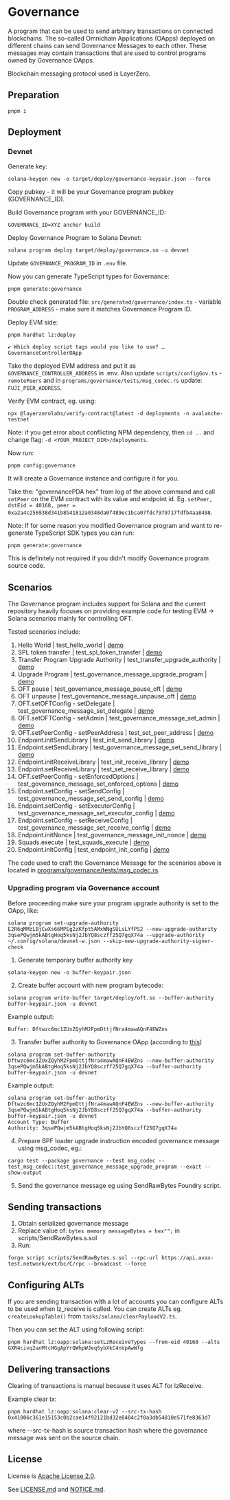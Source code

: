# Governance

A program that can be used to send arbitrary transactions on connected blockchains. The so-called Omnichain Applications (OApps) deployed on different chains can send Governance Messages to each other. These messages may contain transactions that are used to control programs owned by Governance OApps.

Blockchain messaging protocol used is LayerZero.

## Preparation

```
pnpm i
```

## Deployment

### Devnet

Generate key:
```
solana-keygen new -o target/deploy/governance-keypair.json --force
```

Copy pubkey - it will be your Governance program pubkey (GOVERNANCE_ID).

Build Governance program with your GOVERNANCE_ID:
```
GOVERNANCE_ID=XYZ anchor build
```

Deploy Governance Program to Solana Devnet:

```
solana program deploy target/deploy/governance.so -u devnet
```

Update `GOVERNANCE_PROGRAM_ID` in `.env` file. 

Now you can generate TypeScript types for Governance:
```
pnpm generate:governance
```

Double check generated file: `src/generated/governance/index.ts` - variable `PROGRAM_ADDRESS` - make sure it matches Governance Program ID.

Deploy EVM side:
```
pnpm hardhat lz:deploy

✔ Which deploy script tags would you like to use? … GovernanceControllerOApp
```

Take the deployed EVM address and put it as `GOVERNANCE_CONTROLLER_ADDRESS` in .env. Also update `scripts/configGov.ts` - `remotePeers` and in `programs/governance/tests/msg_codec.rs` update: `FUJI_PEER_ADDRESS`.

Verify EVM contract, eg. using:
```
npx @layerzerolabs/verify-contract@latest -d deployments -n avalanche-testnet
```

Note: if you get error about conflicting NPM dependency, then `cd ..` and change flag: `-d <YOUR_PROJECT_DIR>/deployments`. 

Now run:
```
pnpm config:governance
```

It will create a Governance instance and configure it for you.

Take the: "governancePDA hex" from log of the above command and call `setPeer` on the EVM contract with its value and endpoint id. Eg. `setPeer, dstEid = 40168, peer = 0xa2a4c256938d341b8b41812a0348da0f489ec1bca07fdc7979717fdfb4aa8498`.

Note: If for some reason you modified Governance program and want to re-generate TypeScript SDK types you can run:
```
pnpm generate:governance
```

This is definitely not required if you didn't modify Governance program source code.

## Scenarios

The Governance program includes support for Solana and the current repository heavily focuses on providing example code for testing EVM -> Solana scenarios mainly for controlling OFT.

Tested scenarios include:
1. Hello World | test_hello_world | [demo](https://explorer.solana.com/tx/3mdQZ4KLLRo5YzsnRseZsMfQcZB56AjkhDxgHwhKZXRTDjZZtE8NrHwjsHzi8gX2ZyFm4kqgvtAWpjJKzWf6a1mK?cluster=devnet)
2. SPL token transfer | test_spl_token_transfer | [demo](https://explorer.solana.com/tx/2akuXRgaFyJHZAsZTejimaRJpjyncSNmWjEt1qVeEjgSNs6aRdczv2JvfHEsR9t5gURj7czEjHhJhNvm87W2mC2s?cluster=devnet)
3. Transfer Program Upgrade Authority | test_transfer_upgrade_authority | [demo](https://explorer.solana.com/tx/54M3cD2KqBZrs7sG2Cr3wwiMwSVNYSyEUfbLXho3U11EcPffCyi4VtfnxFrjCGiuqokd1ABfBoxQRncvrZEDeEgu?cluster=devnet)
4. Upgrade Program | test_governance_message_upgrade_program | [demo](https://explorer.solana.com/tx/5We9jE5C2FqeEJscwWvB7ncwc2RmsjxucdkFcyaQfRPBVyJVZfNYK82xp1LMroSxcWLsXeNYjfLA6proJ6ZGy13j?cluster=devnet)
5. OFT pause | test_governance_message_pause_oft | [demo](https://explorer.solana.com/tx/GZsXYNiUkC8JC7z82x5iiqPVD11BqACJfEn6cBGF5jKGB8Nayb7AvLdyunFC8uimFZFjMbrct2VcLs42LZBobF3?cluster=devnet)
6. OFT unpause | test_governance_message_unpause_oft | [demo](https://explorer.solana.com/tx/4koxbrtyEexG9DaHHxjKDGrw4mebPrasaXFfqPqMzKfC9roaQ2bpbGxxn4pXyaVAmPSDsQQgrqyax8CL26T9dJiz?cluster=devnet)
7. OFT.setOFTConfig - setDelegate | test_governance_message_set_delegate | [demo](https://explorer.solana.com/tx/2q8YcQ7V1iJWJBfXo8uEhNV16Z3XnVssXzniBhhurgzxF9Hue668sborVRY6hmAqVxXSZQcBuFAPFAcHaUySCauN?cluster=devnet)
8. OFT.setOFTConfig - setAdmin | test_governance_message_set_admin | [demo](https://explorer.solana.com/tx/5WUAgnhckabp67RQ6BMnc3Q7qNjgEbpqLpsoh6TFY9XVFEHGrwadYqCSqPsp3tVmswDotcL8PQ7c8LDobQHMKKat?cluster=devnet)
9. OFT.setPeerConfig - setPeerAddress | test_set_peer_address | [demo](https://explorer.solana.com/tx/4b1pUMmpANDQFZuoJb56B4SnMmbPvtuc5jP3TvecatCTWTsqYmnjpdVZPzdbD3GwAQzd4DjiwJKCSyHeijNro51J?cluster=devnet)
10. Endpoint.initSendLibrary | test_init_send_library | [demo](https://explorer.solana.com/tx/5rz9LrS5gzFvgZHjUUdaXjq3NrXUHceKSHvWz4mRHE6E83uxTX2TGGVMyYoaM3y2cthoVsCVSkb7W7pjDwLAEoCa?cluster=devnet)
11. Endpoint.setSendLibrary | test_governance_message_set_send_library | [demo](https://explorer.solana.com/tx/4syvFDSawatbkbTqGpAmB4Zohqv1hrgJYpnvPggoZv1kwfvh9EJYMLebbyq3jQcxZ1sbTiEmDEbxeFrHYNgGhtRX?cluster=devnet)
12. Endpoint.initReceiveLibrary | test_init_receive_library | [demo](https://explorer.solana.com/tx/3WUPcxgmszKRrU4i1jPqcjdnTVqeCpHqt5fSzotjdFmH8tut43rY3VL7FCdSXd7ezsuw9eGwrLH8n8QUfHu5cReM?cluster=devnet)
13. Endpoint.setReceiveLibrary | test_set_receive_library | [demo](https://explorer.solana.com/tx/3H52Uxht5pV6Yuj8W5Ai6ZnVYJhwrqjxc8xSpFdEvYp758nWueAdtqXbneTR6vhpSFAeB89Q7uPUP9WVfAE2wB8n?cluster=devnet)
14. OFT.setPeerConfig - setEnforcedOptions | test_governance_message_set_enforced_options | [demo](https://explorer.solana.com/tx/5ZQtDktmHRvjcvM2K9GohqsMLyXxDH8hRLxtYNPfyeceD9UBHC4dHGfirc3wZ92xhm4GMKxrfSLeMaFsTThJ7Sgj?cluster=devnet)
15. Endpoint.setConfig - setSendConfig | test_governance_message_set_send_config | [demo](https://explorer.solana.com/tx/5eeTsEU75UnM8VAjf9PxXLHUKiM1qkJD1rKBWAdTYVW4A4oCFobMSdr9QY47wr7N9fWv7F52J55RhvfSt6vkKGj6?cluster=devnet)
16. Endpoint.setConfig - setExecutorConfig | test_governance_message_set_executor_config | [demo](https://explorer.solana.com/tx/qminCQth3s7kvdC3P3BBLgr6qNckFnbuDv7EaUrhzUJX1HRAR7isLBAHSydQTavzNnBsSyZGexE7Ph3wh2XsBnd?cluster=devnet)
17. Endpoint.setConfig - setReceiveConfig | test_governance_message_set_receive_config | [demo](https://explorer.solana.com/tx/2T3aoUewbrU5Xwf9kF1ZQPXzYXx1wWoCce1PAHigUcHFqUm8LCEFjA7CS8Zvq7n6jT2mR2Wbm9mF2mZtRz3Tf8E8?cluster=devnet)
18. Endpoint.initNonce | test_governance_message_init_nonce | [demo](https://explorer.solana.com/tx/5ncNRyEwPUVwPb8mi5beLayDKXcwo38vauBVbCiTGmvs83g3hMQPnqcqCwJD6vW8memMgixVg2Ku4n8uRChzuYYx?cluster=devnet)
19. Squads.execute | test_squads_execute | [demo](https://explorer.solana.com/tx/5RgthGPgxUZLMswvWPtnwtZVB6oG4dAAKVjLaxtP5gFMG7PerZdP31togw8HFANBnB3QpBowCcj2XrAbaVzCt39c?cluster=devnet)
20. Endpoint.initConfig | test_endpoint_init_config | [demo](https://explorer.solana.com/tx/3T2EmnNU3zzrDgYXFiETFGgGnA259fQ3FuiNMXsfWMs36oNqscckPxXfK57uV8o1ESb4FtXqek9QLBCS3o8ESqfD?cluster=devnet)

The code used to craft the Governance Message for the scenarios above is located in [programs/governance/tests/msg_codec.rs](./tests/msg_codec.rs).

### Upgrading program via Governance account

Before proceeding make sure your program upgrade authority is set to the OApp, like:
```
solana program set-upgrade-authority E2R6qMMzLBjCwXs66MPEg2zKfpt5AMxWNgSULsLYfPS2 --new-upgrade-authority 3qsePQwjm5kABtgHoq5ksNj2JbYQ8sczff25Q7gqX74a --upgrade-authority ~/.config/solana/devnet-w.json --skip-new-upgrade-authority-signer-check
```

1. Generate temporary buffer authority key
```
solana-keygen new -o buffer-keypair.json
```

2. Create buffer account with new program bytecode:
```
solana program write-buffer target/deploy/oft.so --buffer-authority buffer-keypair.json -u devnet
```

Example output:
```
Buffer: Dftwzc6mc1ZUxZQyhM2FpmDttjfNra4mawAQnF4EWZns
```

3. Transfer buffer authority to Governance OApp (according to [this](https://github.com/solana-labs/solana/blob/7700cb3128c1f19820de67b81aa45d18f73d2ac0/sdk/program/src/loader_upgradeable_instruction.rs#L84))
```
solana program set-buffer-authority Dftwzc6mc1ZUxZQyhM2FpmDttjfNra4mawAQnF4EWZns --new-buffer-authority 3qsePQwjm5kABtgHoq5ksNj2JbYQ8sczff25Q7gqX74a --buffer-authority buffer-keypair.json -u devnet
```

Example output:
```
solana program set-buffer-authority Dftwzc6mc1ZUxZQyhM2FpmDttjfNra4mawAQnF4EWZns --new-buffer-authority 3qsePQwjm5kABtgHoq5ksNj2JbYQ8sczff25Q7gqX74a --buffer-authority buffer-keypair.json -u devnet
Account Type: Buffer
Authority: 3qsePQwjm5kABtgHoq5ksNj2JbYQ8sczff25Q7gqX74a
```

4. Prepare BPF loader upgrade instruction encoded governance message using msg_codec, eg.:
```
cargo test --package governance --test msg_codec -- test_msg_codec::test_governance_message_upgrade_program --exact --show-output
```

5. Send the governance message eg using SendRawBytes Foundry script.

## Sending transactions

1. Obtain serialized governance message
2. Replace value of: `bytes memory messageBytes = hex"";` in scripts/SendRawBytes.s.sol
3. Run:
```
forge script scripts/SendRawBytes.s.sol --rpc-url https://api.avax-test.network/ext/bc/C/rpc --broadcast --force
```

## Configuring ALTs

If you are sending transaction with a lot of accounts you can configure ALTs to be used when lz_receive is called. You can create ALTs eg. `createLookupTable()` from `tasks/solana/clearPayloadV2.ts`.

Then you can set the ALT using following script:
```
pnpm hardhat lz:oapp:solana:setLzReceiveTypes --from-eid 40168 --alts GXR4civq2anMtcHGgApYrQWhpWJeqSybXkC4nVpAwWfg
```

## Delivering transactions

Clearing of transactions is manual because it uses ALT for lzReceive.

Example clear tx:

```
pnpm hardhat lz:oapp:solana:clear-v2 --src-tx-hash 0x41006c361e15153c0b2cae14f92121bd32e8484c2f0a3db54810e571fe8363d7
```

where --src-tx-hash is source transaction hash where the governance message was sent on the source chain.

## License

License is [Apache License 2.0](http://www.apache.org/licenses/LICENSE-2.0).

See [LICENSE.md](./LICENSE.md) and [NOTICE.md](./NOTICE.md).